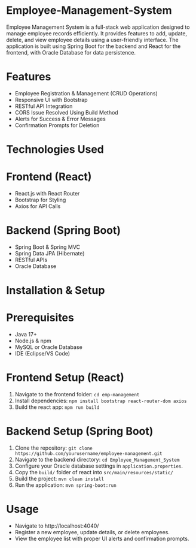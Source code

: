 # Employee-Management-System
Employee Management System is a full-stack web application designed to manage employee records efficiently. It provides features to add, update, delete, and view employee details using a user-friendly interface. The application is built using Spring Boot for the backend and React for the frontend, with Oracle Database for data persistence.

# Features
- Employee Registration & Management (CRUD Operations)
- Responsive UI with Bootstrap
- RESTful API Integration
- CORS Issue Resolved Using Build Method
- Alerts for Success & Error Messages
- Confirmation Prompts for Deletion

# Technologies Used
# Frontend (React)
- React.js with React Router
- Bootstrap for Styling
- Axios for API Calls

# Backend (Spring Boot)
- Spring Boot & Spring MVC
- Spring Data JPA (Hibernate)
- RESTful APIs
- Oracle Database

# Installation & Setup
# Prerequisites
- Java 17+
- Node.js & npm
- MySQL or Oracle Database
- IDE (Eclipse/VS Code)

# Frontend Setup (React)
1. Navigate to the frontend folder: `cd emp-management`
2. Install dependencies: `npm install bootstrap react-router-dom axios`
3. Build the react app: `npm run build`

# Backend Setup (Spring Boot)
1. Clone the repository: `git clone https://github.com/yourusername/employee-management.git`
2. Navigate to the backend directory: `cd Employee_Management_System`
3. Configure your Oracle database settings in `application.properties`.
4. Copy the `build/` folder of react  into `src/main/resources/static/`
5. Build the project: `mvn clean install`
6. Run the application: `mvn spring-boot:run`

# Usage
- Navigate to http://localhost:4040/
- Register a new employee, update details, or delete employees.
- View the employee list with proper UI alerts and confirmation prompts.


   

